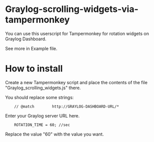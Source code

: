 # Graylog-scrolling-widgets-via-tampermonkey
You can use this userscript for Tampermonkey for rotation widgets on Graylog Dashboard.

See more in Example file.

# How to install
Create a new Tampermonkey script and place the contents of the file "Graylog_scrolling_widgets.js" there.

You should replace some strings:

		// @match        http://GRAYLOG-DASHBOARD-URL/*
Enter your Graylog server URL here.

		ROTATION_TIME = 60; //sec
Replace the value "60" with the value you want.

